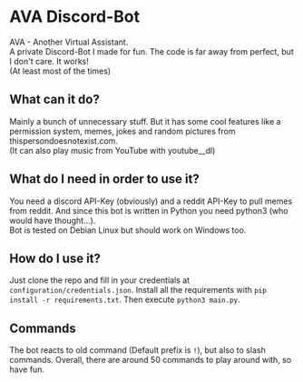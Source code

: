 # AVA Discord-Bot
AVA - Another Virtual Assistant.\
A private Discord-Bot I made for fun. The code is far away from perfect, but I don't care. It works!\
(At least most of the times)

## What can it do?
Mainly a bunch of unnecessary stuff.
But it has some cool features like a permission system, memes,
jokes and random pictures from thispersondoesnotexist.com.\
(It can also play music from YouTube with youtube__dl)

## What do I need in order to use it?
You need a discord API-Key (obviously) and a reddit API-Key to pull memes from reddit.
And since this bot is written in Python you need python3 (who would have thought...).\
Bot is tested on Debian Linux but should work on Windows too. 

## How do I use it?
Just clone the repo and fill in your credentials at `configuration/credentials.json`. Install all the requirements with
`pip install -r requirements.txt`.
Then execute `python3 main.py`.

## Commands
The bot reacts to old command (Default prefix is `!`), but also to slash commands.
Overall, there are around 50 commands to play around with, so have fun.
